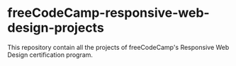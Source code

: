 # freeCodeCamp-responsive-web-design-projects
This repository contain all the projects of freeCodeCamp's Responsive Web Design certification program.
